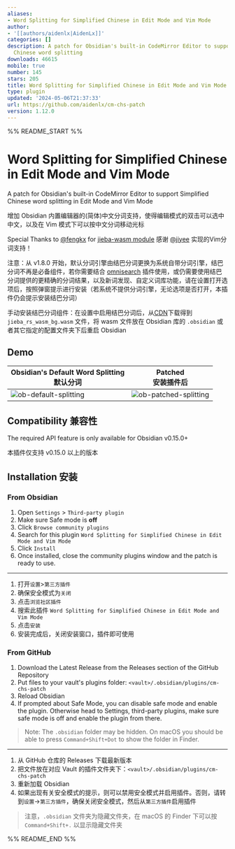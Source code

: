 ```yaml
---
aliases:
- Word Splitting for Simplified Chinese in Edit Mode and Vim Mode
author:
- '[[authors/aidenlx|AidenLx]]'
categories: []
description: A patch for Obsidian's built-in CodeMirror Editor to support Simplified
  Chinese word splitting
downloads: 46615
mobile: true
number: 145
stars: 205
title: Word Splitting for Simplified Chinese in Edit Mode and Vim Mode
type: plugin
updated: '2024-05-06T21:37:33'
url: https://github.com/aidenlx/cm-chs-patch
version: 1.12.0
---
```


%% README_START %%

# Word Splitting for Simplified Chinese in Edit Mode and Vim Mode

A patch for Obsidian's built-in CodeMirror Editor to support Simplified Chinese word splitting in Edit Mode and Vim Mode

增加 Obsidian 内置编辑器的(简体)中文分词支持，使得编辑模式的双击可以选中中文，以及在 Vim 模式下可以按中文分词移动光标

Special Thanks to [@fengkx](https://github.com/fengkx) for [jieba-wasm module](https://github.com/fengkx/jieba-wasm)
感谢 [@jiyee](https://github.com/jiyee) 实现的Vim分词支持！

注意：从 v1.8.0 开始，默认分词引擎由结巴分词更换为系统自带分词引擎，结巴分词不再是必备组件，若你需要结合 [omnisearch](https://github.com/scambier/obsidian-omnisearch) 插件使用，或仍需要使用结巴分词提供的更精确的分词结果，以及新词发现、自定义词库功能，请在设置打开选项后，按照弹窗提示进行安装（若系统不提供分词引擎，无论选项是否打开，本插件仍会提示安装结巴分词）

手动安装结巴分词组件：在设置中启用结巴分词后，从[CDN](https://unpkg.com/jieba-wasm@0.0.2/pkg/web/jieba_rs_wasm_bg.wasm)下载得到 `jieba_rs_wasm_bg.wasm` 文件，将 wasm 文件放在 Obsidian 库的 `.obsidian` 或者其它指定的配置文件夹下后重启 Obsidian

## Demo

| Obsidian's Default Word Splitting<br>默认分词 | Patched<br>安装插件后 |
| ------------------ | ----------- |
| ![ob-default-splitting](https://img.aidenlx.top/img/ob-default-splitting.gif)                   | ![ob-patched-splitting](https://img.aidenlx.top/img/ob-patched-splitting.gif)            |

## Compatibility 兼容性

The required API feature is only available for Obsidian v0.15.0+

本插件仅支持 v0.15.0 以上的版本

## Installation 安装

### From Obsidian

1. Open `Settings` > `Third-party plugin`
2. Make sure Safe mode is **off**
3. Click `Browse community plugins`
4. Search for this plugin `Word Splitting for Simplified Chinese in Edit Mode and Vim Mode`
5. Click `Install`
6. Once installed, close the community plugins window and the patch is ready to use.

***

1. 打开`设置`>`第三方插件`
2. 确保安全模式为`关闭`
3. 点击`浏览社区插件`
4. 搜索此插件 `Word Splitting for Simplified Chinese in Edit Mode and Vim Mode`
5. 点击`安装`
6. 安装完成后，关闭安装窗口，插件即可使用

### From GitHub

1. Download the Latest Release from the Releases section of the GitHub Repository
2. Put files to your vault's plugins folder: `<vault>/.obsidian/plugins/cm-chs-patch`
3. Reload Obsidian
4. If prompted about Safe Mode, you can disable safe mode and enable the plugin.
Otherwise head to Settings, third-party plugins, make sure safe mode is off and
enable the plugin from there.

> Note: The `.obsidian` folder may be hidden. On macOS you should be able to press `Command+Shift+Dot` to show the folder in Finder.

***

1. 从 GitHub 仓库的 Releases 下载最新版本
2. 把文件放在对应 Vault 的插件文件夹下：`<vault>/.obsidian/plugins/cm-chs-patch`
3. 重新加载 Obsidian
4. 如果出现有关安全模式的提示，则可以禁用安全模式并启用插件。否则，请转到`设置`→`第三方插件`，确保关闭安全模式，然后从`第三方插件`启用插件

> 注意，`.obsidian` 文件夹为隐藏文件夹，在 macOS 的 Finder 下可以按 `Command+Shift+.` 以显示隐藏文件夹


%% README_END %%